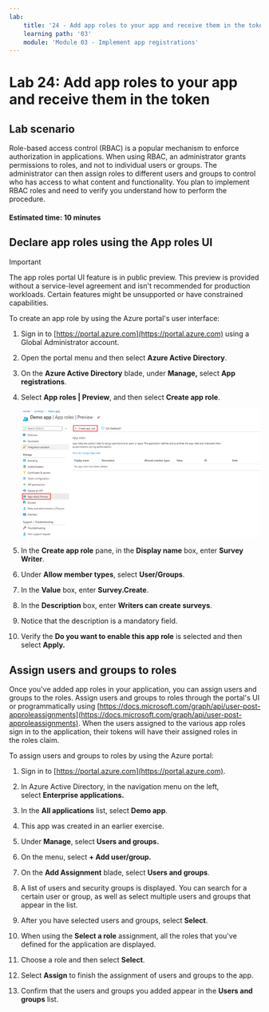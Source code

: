 ```yaml
---
lab:
    title: '24 - Add app roles to your app and receive them in the token'
    learning path: '03'
    module: 'Module 03 - Implement app registrations'
---
```


# Lab 24: Add app roles to your app and receive them in the token

## Lab scenario

Role-based access control (RBAC) is a popular mechanism to enforce authorization in applications. When using RBAC, an administrator grants permissions to roles, and not to individual users or groups. The administrator can then assign roles to different users and groups to control who has access to what content and functionality. You plan to implement RBAC roles and need to verify you understand how to perform the procedure.

#### Estimated time: 10 minutes

## Declare app roles using the App roles UI

>[!IMPORTANT]
>The app roles portal UI feature is in public preview. This preview is provided without a service-level agreement and isn't recommended for production workloads. Certain features might be unsupported or have constrained capabilities.

To create an app role by using the Azure portal's user interface:

1. Sign in to [https://portal.azure.com](https://portal.azure.com) using a Global Administrator account.

1. Open the portal menu and then select **Azure Active Directory**.

1. On the **Azure Active Directory** blade, under **Manage,** select **App registrations**.

1. Select **App roles | Preview**, and then select **Create app role**.

    ![Screen image displaying app roles with create app role highlighted](./media/lp3-mod3-app-roles-create-app-role.png)

1. In the **Create app role** pane, in the **Display name** box, enter **Survey Writer**.

1. Under **Allow member types**, select **User/Groups**.

1. In the **Value** box, enter **Survey.Create**.

1. In the **Description** box, enter **Writers can create surveys**.

1. Notice that the description is a mandatory field.

1. Verify the **Do you want to enable this app role** is selected and then select **Apply.**

## Assign users and groups to roles

Once you've added app roles in your application, you can assign users and groups to the roles. Assign users and groups to roles through the portal's UI or programmatically using [https://docs.microsoft.com/graph/api/user-post-approleassignments](https://docs.microsoft.com/graph/api/user-post-approleassignments). When the users assigned to the various app roles sign in to the application, their tokens will have their assigned roles in the roles claim.

To assign users and groups to roles by using the Azure portal:

1. Sign in to [https://portal.azure.com](https://portal.azure.com).

1. In Azure Active Directory, in the navigation menu on the left, select **Enterprise applications.**

1. In the **All applications** list, select **Demo app**.

1. This app was created in an earlier exercise.

1. Under **Manage**, select **Users and groups.**

1. On the menu, select **+ Add user/group.**

1. On the **Add Assignment** blade, select **Users and groups**.

1. A list of users and security groups is displayed. You can search for a certain user or group, as well as select multiple users and groups that appear in the list.

1. After you have selected users and groups, select **Select**.

1. When using the **Select a role** assignment, all the roles that you've defined for the application are displayed.

1. Choose a role and then select **Select**.

1. Select **Assign** to finish the assignment of users and groups to the app.

1. Confirm that the users and groups you added appear in the **Users and groups** list.
